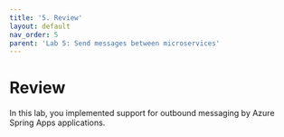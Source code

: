 ```yaml
---
title: '5. Review'
layout: default
nav_order: 5
parent: 'Lab 5: Send messages between microservices'
---
```


# Review

In this lab, you implemented support for outbound messaging by Azure Spring Apps applications.